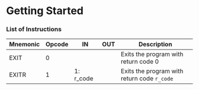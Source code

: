 # Getting Started

### List of Instructions

Mnemonic | Opcode | IN | OUT | Description
---------|--------|----|-----|------------
EXIT | 0 | | | Exits the program with return code 0
EXITR | 1 | 1: r_code | | Exits the program with return code ```r_code```
